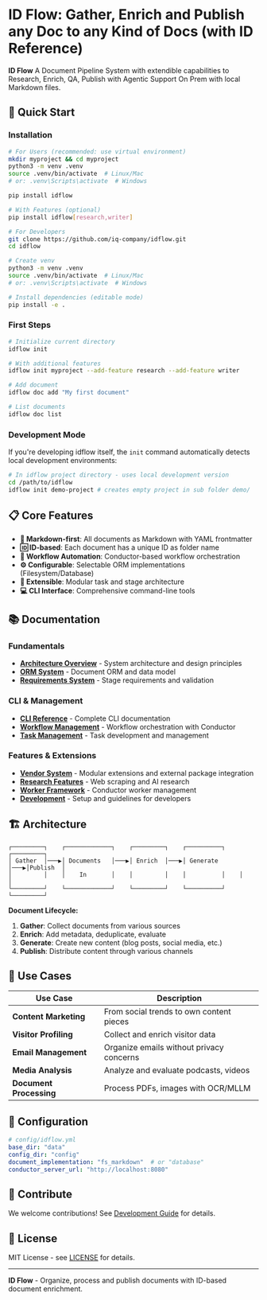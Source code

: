 # ID Flow: Gather, Enrich and Publish any Doc to any Kind of Docs (with ID Reference)

**ID Flow** A Document Pipeline System with extendible capabilities to Research, Enrich, QA, Publish with Agentic Support On Prem with local Markdown files.

## 🚀 Quick Start

### Installation

```bash
# For Users (recommended: use virtual environment)
mkdir myproject && cd myproject
python3 -m venv .venv
source .venv/bin/activate  # Linux/Mac
# or: .venv\Scripts\activate  # Windows

pip install idflow

# With Features (optional)
pip install idflow[research,writer]

# For Developers
git clone https://github.com/iq-company/idflow.git
cd idflow

# Create venv
python3 -m venv .venv
source .venv/bin/activate  # Linux/Mac
# or: .venv\Scripts\activate  # Windows

# Install dependencies (editable mode)
pip install -e .
```

### First Steps

```bash
# Initialize current directory
idflow init

# With additional features
idflow init myproject --add-feature research --add-feature writer

# Add document
idflow doc add "My first document"

# List documents
idflow doc list
```

### Development Mode

If you're developing idflow itself, the `init` command automatically detects local development environments:

```bash
# In idflow project directory - uses local development version
cd /path/to/idflow
idflow init demo-project # creates empty project in sub folder demo/
```

## 📋 Core Features

- **📁 Markdown-first**: All documents as Markdown with YAML frontmatter
- **🆔 ID-based**: Each document has a unique ID as folder name
- **🔄 Workflow Automation**: Conductor-based workflow orchestration
- **⚙️ Configurable**: Selectable ORM implementations (Filesystem/Database)
- **🔧 Extensible**: Modular task and stage architecture
- **💻 CLI Interface**: Comprehensive command-line tools

## 📚 Documentation

### Fundamentals
- **[Architecture Overview](docs/ARCHITECTURE_OVERVIEW.md)** - System architecture and design principles
- **[ORM System](docs/README_ORM.md)** - Document ORM and data model
- **[Requirements System](docs/README_REQUIREMENTS.md)** - Stage requirements and validation

### CLI & Management
- **[CLI Reference](docs/CLI.md)** - Complete CLI documentation
- **[Workflow Management](docs/WORKFLOW_MANAGEMENT.md)** - Workflow orchestration with Conductor
- **[Task Management](docs/TASK_MANAGEMENT.md)** - Task development and management

### Features & Extensions
- **[Vendor System](docs/VENDOR_SYSTEM.md)** - Modular extensions and external package integration
- **[Research Features](docs/README_RESEARCH_FEATURES.md)** - Web scraping and AI research
- **[Worker Framework](docs/WORKER_FRAMEWORK_DOCUMENTATION.md)** - Conductor worker management
- **[Development](docs/README_dev.md)** - Setup and guidelines for developers

## 🏗️ Architecture

```
┌─────────┐    ┌─────────────┐    ┌─────────┐    ┌──────────┐    ┌─────────┐
│ Gather  │───▶│ Documents   │───▶│ Enrich  │───▶│ Generate │───▶│Publish  │
│         │    │    In       │    │         │    │          │    │         │
└─────────┘    └─────────────┘    └─────────┘    └──────────┘    └─────────┘
```

**Document Lifecycle:**
1. **Gather**: Collect documents from various sources
2. **Enrich**: Add metadata, deduplicate, evaluate
3. **Generate**: Create new content (blog posts, social media, etc.)
4. **Publish**: Distribute content through various channels

## 🎯 Use Cases

| Use Case | Description |
|----------|-------------|
| **Content Marketing** | From social trends to own content pieces |
| **Visitor Profiling** | Collect and enrich visitor data |
| **Email Management** | Organize emails without privacy concerns |
| **Media Analysis** | Analyze and evaluate podcasts, videos |
| **Document Processing** | Process PDFs, images with OCR/MLLM |

## 🔧 Configuration

```yaml
# config/idflow.yml
base_dir: "data"
config_dir: "config"
document_implementation: "fs_markdown"  # or "database"
conductor_server_url: "http://localhost:8080"
```

## 🤝 Contribute

We welcome contributions! See [Development Guide](README_dev.md) for details.

## 📄 License

MIT License - see [LICENSE](LICENSE) for details.

---

**ID Flow** - Organize, process and publish documents with ID-based document enrichment.